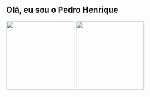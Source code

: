 ## Olá, eu sou o Pedro Henrique

<div >
  <a href="https://github.com/Pedroid1" />
  <img height="180em" src="https://github-readme-stats.vercel.app/api?username=Pedroid1&theme=radical&count_private=true&show_icons=true" />
  <img height="180em" src="https://github-readme-stats.vercel.app/api/top-langs/?username=Pedroid1&theme=radical" />
  </div>
  

  


